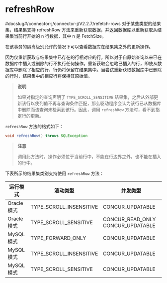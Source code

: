 refreshRow 
===============================
#docslug#/connector-j/connector-j/V2.2.7/refetch-rows
对于某些类型的结果集，结果集支持 refreshRow 方法来重新获取数据，并返回数据库以重新获取从结果集当前行开始的 n 行数据，其中 n 是 FetchSize。

在该事务的隔离级别允许的情况下可以查看数据库在结果集之外的更新操作。

因为仅重新获取与结果集中已存在的行相对应的行，所以对于自原始查询以来已在数据库中插入或删除的行不执行任何操作。重新获取会忽略已插入的行，即使从数据库中删除了相应的行，行仍将保留在结果集中。当尝试重新获取数据库中已删除的行时，结果集中的相应行将保持其原始值。
>**说明**
>
>如果对指定的查询声明了 `TYPE_SCROLL_SENSITIVE` 结果集，之后从外部更新该行以使列值不再与查询条件匹配，那么驱动程序会认为该行已从数据库中删除而该查询未检索到该行。因此，调用 `refreshRow` 方法时，看不到指定行的更新。

`refreshRow` 方法的格式如下：

```java
void refreshRow() throws SQLException
```


>**注意**
>
>调用此方法时，操作必须位于当前行中，不能在行边界之外，也不能在插入的行中。

下表所示的结果集类别支持使用 `refreshRow` 方法：


|            运行模式            |          滚动类型           |               并发类型                |
|----------------------------|-------------------------|-----------------------------------|
|  Oracle 模式 | TYPE_SCROLL_INSENSITIVE | CONCUR_UPDATABLE                  |
|  Oracle 模式 | TYPE_SCROLL_SENSITIVE   | CONCUR_READ_ONLY CONCUR_UPDATABLE |
|  MySQL 模式  | TYPE_FORWARD_ONLY       | CONCUR_UPDATABLE                  |
|  MySQL 模式  | TYPE_SCROLL_INSENSITIVE | CONCUR_UPDATABLE                  |
|  MySQL 模式  | TYPE_SCROLL_SENSITIVE   | CONCUR_UPDATABLE                  |


